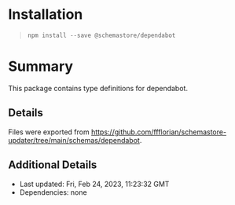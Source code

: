 # Installation
> `npm install --save @schemastore/dependabot`

# Summary
This package contains type definitions for dependabot.

## Details
Files were exported from https://github.com/ffflorian/schemastore-updater/tree/main/schemas/dependabot.

## Additional Details
* Last updated: Fri, Feb 24, 2023, 11:23:32 GMT
* Dependencies: none
